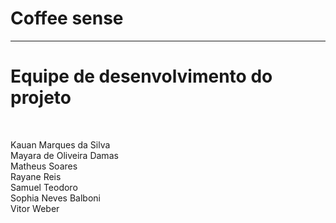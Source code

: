 # Coffee sense 
<hr>

<h1> Equipe de desenvolvimento do projeto </h1> <br>

Kauan Marques da Silva<br>
Mayara de Oliveira Damas<br>
Matheus Soares <br>
Rayane Reis<br>
Samuel Teodoro<br>
Sophia Neves Balboni<br>
Vitor Weber <br>
